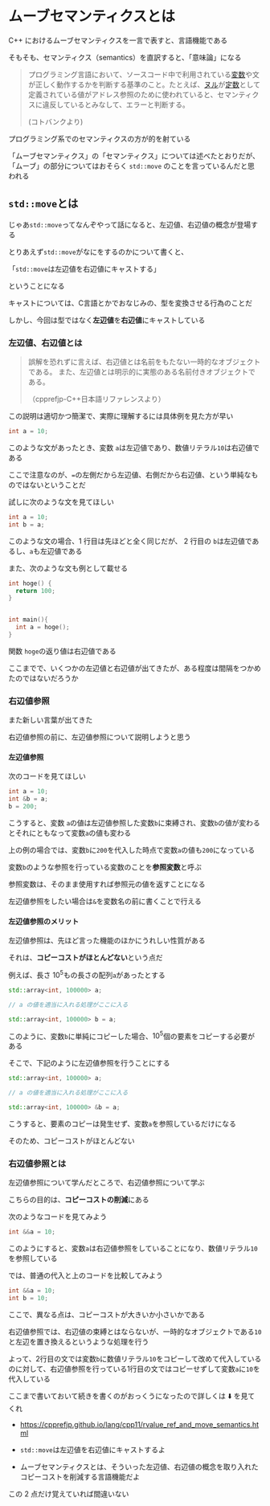 # ムーブセマンティクスとは



C++ におけるムーブセマンティクスを一言で表すと、言語機能である



そもそも、セマンティクス（semantics）を直訳すると、「意味論」になる



> プログラミング言語において、ソースコード中で利用されている[変数](https://kotobank.jp/word/変数-8693)や文が正しく動作するかを判断する基準のこと。たとえば、[ヌル](https://kotobank.jp/word/ヌル-7015)が[定数](https://kotobank.jp/word/定数-6056)として定義されている値がアドレス参照のために使われていると、セマンティクスに違反しているとみなして、エラーと判断する。
>
> (コトバンクより)

プログラミング系でのセマンティクスの方が的を射ている



「ムーブセマンティクス」の「セマンティクス」については述べたとおりだが、「ムーブ」の部分についてはおそらく `std::move` のことを言っているんだと思われる



## `std::move`とは

じゃあ`std::move`ってなんぞやって話になると、左辺値、右辺値の概念が登場する



とりあえず`std::move`がなにをするのかについて書くと、

「`std::move`は左辺値を右辺値にキャストする」

ということになる



キャストについては、C言語とかでおなじみの、型を変換させる行為のことだ

しかし、今回は型ではなく**左辺値**を**右辺値**にキャストしている



### 左辺値、右辺値とは

> 誤解を恐れずに言えば、右辺値とは名前をもたない一時的なオブジェクトである。
> また、左辺値とは明示的に実態のある名前付きオブジェクトである。
>
> （cpprefjp-C++日本語リファレンスより）



この説明は適切かつ簡潔で、実際に理解するには具体例を見た方が早い



```cpp
int a = 10;
```



このような文があったとき、変数 `a`は左辺値であり、数値リテラル`10`は右辺値である

ここで注意なのが、`=`の左側だから左辺値、右側だから右辺値、という単純なものではないということだ



試しに次のような文を見てほしい

```cpp
int a = 10;
int b = a;
```

このような文の場合、1 行目は先ほどと全く同じだが、 2 行目の `b`は左辺値であるし、`a`も左辺値である



また、次のような文も例として載せる

```cpp
int hoge() {
  return 100;
}


int main(){
  int a = hoge();
}
```



関数 `hoge`の返り値は右辺値である





ここまでで、いくつかの左辺値と右辺値が出てきたが、ある程度は間隔をつかめたのではないだろうか





### 右辺値参照

また新しい言葉が出てきた



右辺値参照の前に、左辺値参照について説明しようと思う



#### 左辺値参照

次のコードを見てほしい

```cpp
int a = 10;
int &b = a;
b = 200;
```



こうすると、変数 `a`の値は左辺値参照した変数`b`に束縛され、変数`b`の値が変わるとそれにともなって変数`a`の値も変わる

上の例の場合では、変数`b`に`200`を代入した時点で変数`a`の値も`200`になっている



変数`b`のような参照を行っている変数のことを**参照変数**と呼ぶ

参照変数は、そのまま使用すれば参照元の値を返すことになる



左辺値参照をしたい場合は`&`を変数名の前に書くことで行える



#### 左辺値参照のメリット

左辺値参照は、先ほど言った機能のほかにうれしい性質がある

それは、**コピーコストがほとんどない**という点だ



例えば、長さ $10^5$もの長さの配列`a`があったとする

```cpp
std::array<int, 100000> a;

// a の値を適当に入れる処理がここに入る

std::array<int, 100000> b = a;
```

このように、変数`b`に単純にコピーした場合、$10^5$個の要素をコピーする必要がある



そこで、下記のように左辺値参照を行うことにする

```cpp
std::array<int, 100000> a;

// a の値を適当に入れる処理がここに入る

std::array<int, 100000> &b = a;
```



こうすると、要素のコピーは発生せず、変数`a`を参照しているだけになる

そのため、コピーコストがほとんどない



### 右辺値参照とは

左辺値参照について学んだところで、右辺値参照について学ぶ



こちらの目的は、**コピーコストの削減**にある



次のようなコードを見てみよう

```cpp
int &&a = 10;
```



このようにすると、変数`a`は右辺値参照をしていることになり、数値リテラル`10`を参照している



では、普通の代入と上のコードを比較してみよう

```cpp
int &&a = 10;
int b = 10;
```

ここで、異なる点は、コピーコストが大きいか小さいかである



右辺値参照では、右辺値の束縛とはならないが、一時的なオブジェクトである`10`と左辺を置き換えるというような処理を行う



よって、2行目の文では変数`b`に数値リテラル`10`をコピーして改めて代入しているのに対して、右辺値参照を行っている1行目の文ではコピーせずして変数`a`に`10`を代入している







ここまで書いておいて続きを書くのがおっくうになったので詳しくは :arrow_down: を見てくれ

- https://cpprefjp.github.io/lang/cpp11/rvalue_ref_and_move_semantics.html





- `std::move`は左辺値を右辺値にキャストするよ

- ムーブセマンティクスとは、そういった左辺値、右辺値の概念を取り入れたコピーコストを削減する言語機能だよ



この 2 点だけ覚えていれば間違いない